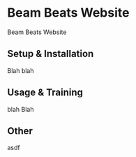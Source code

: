 # Beam Beats Website
Beam Beats Website

Setup & Installation
------------------

Blah blah

Usage & Training
------------------

blah Blah

Other
------------------

asdf
